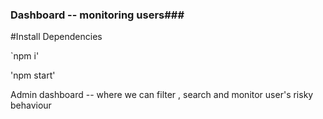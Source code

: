 ### Dashboard -- monitoring users###

#Install Dependencies

`npm i'

'npm start'

Admin dashboard -- where we can filter , search and monitor user's risky behaviour

